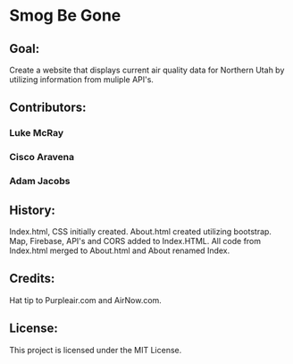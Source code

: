 # Smog Be Gone
## Goal: 
Create a website that displays current air quality data for Northern Utah by utilizing information from muliple API's.

## Contributors:
### Luke McRay
### Cisco Aravena
### Adam Jacobs

## History:
Index.html, CSS initially created. About.html created utilizing bootstrap. Map, Firebase, API's and CORS added to Index.HTML. All code from Index.html merged to About.html and About renamed Index.

## Credits:
Hat tip to Purpleair.com and AirNow.com.

## License:
This project is licensed under the MIT License.
